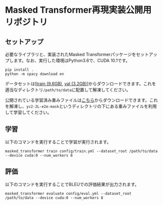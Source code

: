 # Masked Transformer再現実装公開用リポジトリ


## セットアップ
必要なライブラリと、実装されたMasked Transformerパッケージをセットアップします。なお、実行した環境はPython3.6で、CUDA 10.1です。
```
pip install .
python -m spacy download en
```
データセットは[[train (9.6GB)](http://youcook2.eecs.umich.edu/static/dat/yc2_densecap/training_feat_yc2.tar.gz), [val (3.2GB)](http://youcook2.eecs.umich.edu/static/dat/yc2_densecap/validation_feat_yc2.tar.gz)]からダウンロードできます。これを適当なディレクトリ`/path/to/data`に配置して解凍してください。

公開されている学習済み重みファイルは[こちら](http://youcook2.eecs.umich.edu/static/dat/densecap_checkpoints/pre-trained-models.tar.gz)からダウンロードできます。これを解凍し、`yc2-2L-e2e-mask`というディレクトリの下にある重みファイルを利用して学習してください。

## 学習
以下のコマンドを実行することで学習が実行されます。
```
masked_transformer train config/train.yml --dataset_root /path/to/data --device cuda:0 --num_workers 8
```

## 評価
以下のコマンドを実行することでBLEUでの評価結果が出力されます。
```
masked_transformer evaluate config/eval.yml --dataset_root /path/to/data --device cuda:0 --num_workers 8
```